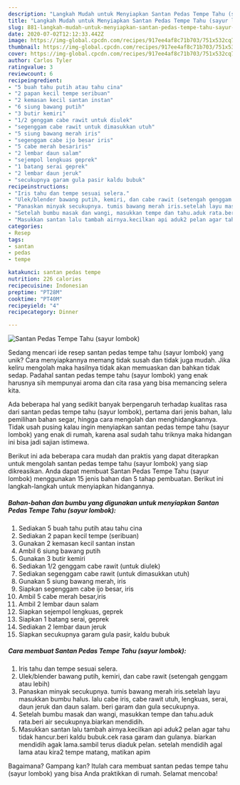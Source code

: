 ```yaml
---
description: "Langkah Mudah untuk Menyiapkan Santan Pedas Tempe Tahu (sayur lombok) Anti Gagal"
title: "Langkah Mudah untuk Menyiapkan Santan Pedas Tempe Tahu (sayur lombok) Anti Gagal"
slug: 881-langkah-mudah-untuk-menyiapkan-santan-pedas-tempe-tahu-sayur-lombok-anti-gagal
date: 2020-07-02T12:12:33.442Z
image: https://img-global.cpcdn.com/recipes/917ee4af8c71b703/751x532cq70/santan-pedas-tempe-tahu-sayur-lombok-foto-resep-utama.jpg
thumbnail: https://img-global.cpcdn.com/recipes/917ee4af8c71b703/751x532cq70/santan-pedas-tempe-tahu-sayur-lombok-foto-resep-utama.jpg
cover: https://img-global.cpcdn.com/recipes/917ee4af8c71b703/751x532cq70/santan-pedas-tempe-tahu-sayur-lombok-foto-resep-utama.jpg
author: Carlos Tyler
ratingvalue: 3
reviewcount: 6
recipeingredient:
- "5 buah tahu putih atau tahu cina"
- "2 papan kecil tempe seribuan"
- "2 kemasan kecil santan instan"
- "6 siung bawang putih"
- "3 butir kemiri"
- "1/2 genggam cabe rawit untuk diulek"
- "segenggam cabe rawit untuk dimasukkan utuh"
- "5 siung bawang merah iris"
- "segenggam cabe ijo besar iris"
- "5 cabe merah besariris"
- "2 lembar daun salam"
- "sejempol lengkuas geprek"
- "1 batang serai geprek"
- "2 lembar daun jeruk"
- "secukupnya garam gula pasir kaldu bubuk"
recipeinstructions:
- "Iris tahu dan tempe sesuai selera."
- "Ulek/blender bawang putih, kemiri, dan cabe rawit (setengah genggam atau lebih)"
- "Panaskan minyak secukupnya. tumis bawang merah iris.setelah layu masukkan bumbu halus. lalu cabe iris, cabe rawit utuh, lengkuas, serai, daun jeruk dan daun salam. beri garam dan gula secukupnya."
- "Setelah bumbu masak dan wangi, masukkan tempe dan tahu.aduk rata.beri air secukupnya.biarkan mendidih."
- "Masukkan santan lalu tambah airnya.kecilkan api aduk2 pelan agar tahu tidak hancur.beri kaldu bubuk.cek rasa garam dan gulanya. biarkan mendidih agak lama.sambil terus diaduk pelan. setelah mendidih agal lama atau kira2 tempe matang, matikan apim"
categories:
- Resep
tags:
- santan
- pedas
- tempe

katakunci: santan pedas tempe 
nutrition: 226 calories
recipecuisine: Indonesian
preptime: "PT28M"
cooktime: "PT40M"
recipeyield: "4"
recipecategory: Dinner

---
```



![Santan Pedas Tempe Tahu (sayur lombok)](https://img-global.cpcdn.com/recipes/917ee4af8c71b703/751x532cq70/santan-pedas-tempe-tahu-sayur-lombok-foto-resep-utama.jpg)

Sedang mencari ide resep santan pedas tempe tahu (sayur lombok) yang unik? Cara menyiapkannya memang tidak susah dan tidak juga mudah. Jika keliru mengolah maka hasilnya tidak akan memuaskan dan bahkan tidak sedap. Padahal santan pedas tempe tahu (sayur lombok) yang enak harusnya sih mempunyai aroma dan cita rasa yang bisa memancing selera kita.

Ada beberapa hal yang sedikit banyak berpengaruh terhadap kualitas rasa dari santan pedas tempe tahu (sayur lombok), pertama dari jenis bahan, lalu pemilihan bahan segar, hingga cara mengolah dan menghidangkannya. Tidak usah pusing kalau ingin menyiapkan santan pedas tempe tahu (sayur lombok) yang enak di rumah, karena asal sudah tahu triknya maka hidangan ini bisa jadi sajian istimewa.




Berikut ini ada beberapa cara mudah dan praktis yang dapat diterapkan untuk mengolah santan pedas tempe tahu (sayur lombok) yang siap dikreasikan. Anda dapat membuat Santan Pedas Tempe Tahu (sayur lombok) menggunakan 15 jenis bahan dan 5 tahap pembuatan. Berikut ini langkah-langkah untuk menyiapkan hidangannya.

<!--inarticleads1-->

##### Bahan-bahan dan bumbu yang digunakan untuk menyiapkan Santan Pedas Tempe Tahu (sayur lombok):

1. Sediakan 5 buah tahu putih atau tahu cina
1. Sediakan 2 papan kecil tempe (seribuan)
1. Gunakan 2 kemasan kecil santan instan
1. Ambil 6 siung bawang putih
1. Gunakan 3 butir kemiri
1. Sediakan 1/2 genggam cabe rawit (untuk diulek)
1. Sediakan segenggam cabe rawit (untuk dimasukkan utuh)
1. Gunakan 5 siung bawang merah, iris
1. Siapkan segenggam cabe ijo besar, iris
1. Ambil 5 cabe merah besar,iris
1. Ambil 2 lembar daun salam
1. Siapkan sejempol lengkuas, geprek
1. Siapkan 1 batang serai, geprek
1. Sediakan 2 lembar daun jeruk
1. Siapkan secukupnya garam gula pasir, kaldu bubuk




<!--inarticleads2-->

##### Cara membuat Santan Pedas Tempe Tahu (sayur lombok):

1. Iris tahu dan tempe sesuai selera.
1. Ulek/blender bawang putih, kemiri, dan cabe rawit (setengah genggam atau lebih)
1. Panaskan minyak secukupnya. tumis bawang merah iris.setelah layu masukkan bumbu halus. lalu cabe iris, cabe rawit utuh, lengkuas, serai, daun jeruk dan daun salam. beri garam dan gula secukupnya.
1. Setelah bumbu masak dan wangi, masukkan tempe dan tahu.aduk rata.beri air secukupnya.biarkan mendidih.
1. Masukkan santan lalu tambah airnya.kecilkan api aduk2 pelan agar tahu tidak hancur.beri kaldu bubuk.cek rasa garam dan gulanya. biarkan mendidih agak lama.sambil terus diaduk pelan. setelah mendidih agal lama atau kira2 tempe matang, matikan apim




Bagaimana? Gampang kan? Itulah cara membuat santan pedas tempe tahu (sayur lombok) yang bisa Anda praktikkan di rumah. Selamat mencoba!

